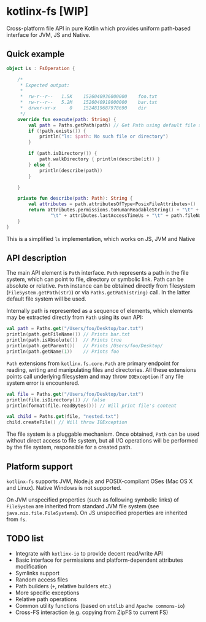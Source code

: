 # kotlinx-fs [WIP]
Cross-platform file API in pure Kotlin which provides uniform path-based interface for JVM, JS and Native.


## Quick example
```kotlin
object Ls : FsOperation {

    /*
     * Expected output:
     * 
     *  rw-r--r--	1.5K	1526040936000000	foo.txt
     *  rw-r--r--	5.2M	1526040918000000	bar.txt
     *  drwxr-xr-x     0    1524819687978690    dir
     */
    override fun execute(path: String) {
        val path = Paths.getPath(path) // Get Path using default file system
        if (!path.exists()) {
            println("ls: $path: No such file or directory")
        }

        if (path.isDirectory()) {
            path.walkDirectory { println(describe(it)) }
        } else {
            println(describe(path))
        }

    }

    private fun describe(path: Path): String {
        val attributes = path.attributesOfType<PosixFileAttributes>()
        return attributes.permissions.toHumanReadableString() + "\t" + path.totalSize().prettify() +
                "\t" + attributes.lastAccessTimeUs + "\t" + path.fileName
    }
}
```

This is a simplified `ls` implementation, which works on JS, JVM and Native 

## API description
The main API element is `Path` interface.
`Path` represents a path in the file system, which can point to file, directory or symbolic link.
Path can be absolute or relative.
`Path` instance can be obtained directly from filesystem (`FileSystem.getPath(str)`) or via `Paths.getPath(string)` call.
In the latter default file system will be used.


Internally path is represented as a sequence of elements, which elements may be extracted directly from `Path` using its own API:

```kotlin
val path = Paths.get("/Users/foo/Desktop/bar.txt")
println(path.getFileName()) // Prints bar.txt
println(path.isAbsolute())  // Prints true
println(path.getParent())   // Prints /Users/foo/Desktop/
println(path.getName(1))    // Prints foo
```


`Path` extensions from `kotlinx.fs.core.Path` are primary endpoint for reading, writing and manipulating files and directories.
All these extensions points call underlying filesystem and may throw `IOException` if any file system error is encountered.
```kotlin
val file = Paths.get("/Users/foo/Desktop/bar.txt")
println(file.isDirectory()) // false
println(format(file.readBytes())) // Will print file's content

val child = Paths.get(file, "nested.txt")
child.createFile() // Will throw IOException
```



The file system is a pluggable mechanism. Once obtained, `Path` can be used without direct access to file system, but all I/O
operations will be performed by the file system, responsible for a created path.   


## Platform support
`kotlinx-fs` supports JVM, Node.js and POSIX-compliant OSes (Mac OS X and Linux).
Native Windows is not supported.

On JVM unspecified properties (such as following symbolic links) of `FileSystem` are inherited from standard JVM file system (see `java.nio.file.FileSystems`).
On JS unspecified properties are inherited from `fs`.



## TODO list
* Integrate with `kotlinx-io` to provide decent read/write API
* Basic interface for permissions and platform-dependent attributes modification
* Symlinks support
* Random access files
* Path builders (`+`, relative builders etc.)
* More specific exceptions
* Relative path operations
* Common utility functions (based on `stdlib` and `Apache commons-io`)
* Cross-FS interaction (e.g. copying from ZipFS to current FS)


